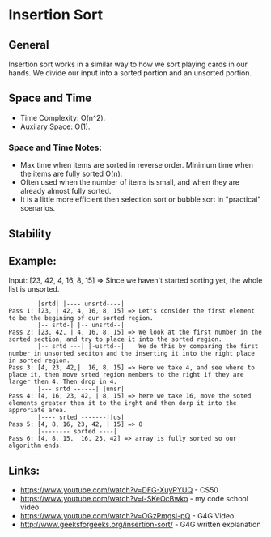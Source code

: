# Insertion Sort

## General

Insertion sort works in a similar way to how we sort playing cards in our hands.
We divide our input into a sorted portion and an unsorted portion.

## Space and Time
* Time Complexity: O(n^2).
* Auxilary Space:  O(1).

### Space and Time Notes:
* Max time when items are sorted in reverse order.  Minimum time when the items are fully sorted O(n).
* Often used when the number of items is small, and when they are already almost fully sorted.
* It is a little more efficient then selection sort or bubble sort in "practical" scenarios.

## Stability


## Example:

Input: [23, 42, 4, 16, 8, 15] => Since we haven't started sorting yet, the whole list is unsorted.

```
        |srtd| |---- unsrtd----|
Pass 1: [23, | 42, 4, 16, 8, 15] => Let's consider the first element to be the begining of our sorted region.
        |-- srtd-| |-- unsrtd--|
Pass 2: [23, 42, | 4, 16, 8, 15] => We look at the first number in the sorted section, and try to place it into the sorted region.
        |-- srtd ---| |-usrtd--|    We do this by comparing the first number in unsorted seciton and the inserting it into the right place in sorted region.
Pass 3: [4, 23, 42,|  16, 8, 15] => Here we take 4, and see where to place it, then move srted region members to the right if they are larger then 4. Then drop in 4.
        |--- srtd ------| |unsr|
Pass 4: [4, 16, 23, 42, | 8, 15] => here we take 16, move the soted elements greater then it to the irght and then dorp it into the approriate area.
        |---- srted -------||us|
Pass 5: [4, 8, 16, 23, 42, | 15] => 8
        |-------- sorted ----|
Pass 6: [4, 8, 15,  16, 23, 42] => array is fully sorted so our algorithm ends.
```


## Links:
* https://www.youtube.com/watch?v=DFG-XuyPYUQ - CS50
* https://www.youtube.com/watch?v=i-SKeOcBwko - my code school video
* https://www.youtube.com/watch?v=OGzPmgsI-pQ - G4G Video
* http://www.geeksforgeeks.org/insertion-sort/ - G4G written explanation